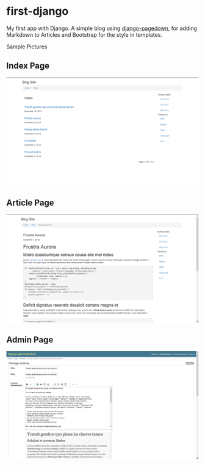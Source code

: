 first-django
============

My first app with Django. A simple blog using [django-pagedown](https://github.com/timmyomahony/django-pagedown),
for adding Markdown to Articles and Bootstrap for the style in templates.

Sample Pictures
## Index Page
![Index Page](https://github.com/m3lD/first-django/blob/master/pics/1.png "Index Page")
## Article Page
![Article Page](https://github.com/m3lD/first-django/blob/master/pics/2.png "Index Page")
## Admin Page
![Admin Page](https://github.com/m3lD/first-django/blob/master/pics/3.png "Index Page")
